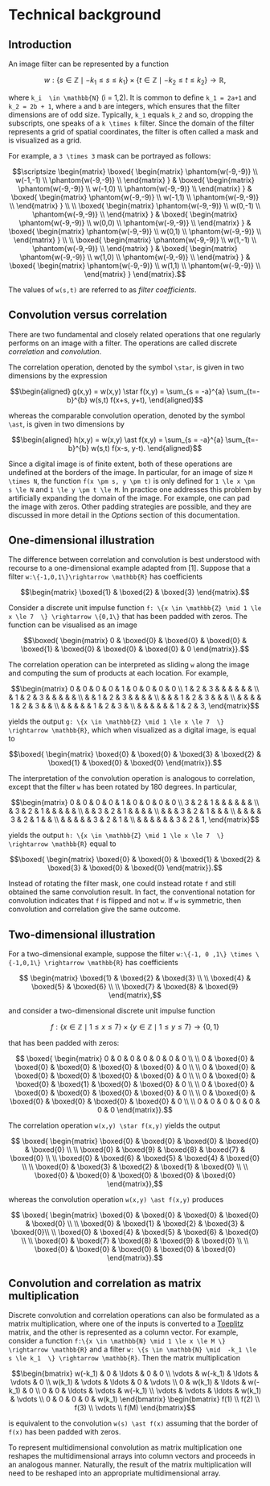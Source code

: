 # Technical background

## Introduction

An image filter can be represented by a function

```math
 w: \{s\in \mathbb{Z} \mid -k_1 \le s \le k_1  \} \times  \{t \in \mathbb{Z} \mid -k_2 \le t \le k_2  \}   \rightarrow \mathbb{R},
```

where ``k_i  \in \mathbb{N}`` (i = 1,2). It is common to define ``k_1 = 2a+1``
and ``k_2 = 2b + 1``, where ``a`` and ``b`` are integers, which ensures that the
filter dimensions are of odd size. Typically, ``k_1`` equals ``k_2`` and so,
dropping the subscripts, one speaks of a ``k \times k`` filter. Since the
domain of the filter represents a grid of spatial coordinates, the filter is
often called a mask and is visualized as a grid. 

For example, a ``3 \times 3`` mask can be portrayed as follows:

```math
\scriptsize
\begin{matrix}
\boxed{
\begin{matrix}
\phantom{w(-9,-9)} \\
w(-1,-1) \\
\phantom{w(-9,-9)} \\
\end{matrix}
}

&

\boxed{
\begin{matrix}
\phantom{w(-9,-9)} \\
w(-1,0) \\
\phantom{w(-9,-9)} \\
\end{matrix}
}
 &
\boxed{
\begin{matrix}
\phantom{w(-9,-9)} \\
w(-1,1) \\
\phantom{w(-9,-9)} \\
\end{matrix}
}
\\
\\
\boxed{
\begin{matrix}
\phantom{w(-9,-9)} \\
w(0,-1) \\
\phantom{w(-9,-9)} \\
\end{matrix}
}

&

\boxed{
\begin{matrix}
\phantom{w(-9,-9)} \\
w(0,0) \\
\phantom{w(-9,-9)} \\
\end{matrix}
}
 &
\boxed{
\begin{matrix}
\phantom{w(-9,-9)} \\
w(0,1) \\
\phantom{w(-9,-9)} \\
\end{matrix}
}
\\
\\
\boxed{
\begin{matrix}
\phantom{w(-9,-9)} \\
w(1,-1) \\
\phantom{w(-9,-9)} \\
\end{matrix}
}

&

\boxed{
\begin{matrix}
\phantom{w(-9,-9)} \\
w(1,0) \\
\phantom{w(-9,-9)} \\
\end{matrix}
}
 &
\boxed{
\begin{matrix}
\phantom{w(-9,-9)} \\
w(1,1) \\
\phantom{w(-9,-9)} \\
\end{matrix}
}
\end{matrix}.
```

The values of ``w(s,t)`` are referred to as *filter coefficients*.

## Convolution versus correlation

There are two fundamental and closely related operations that one regularly
performs on an image with a filter. The operations are called discrete
*correlation* and *convolution*.

The correlation operation, denoted by the symbol ``\star``,  is given in two
dimensions by the expression

```math
\begin{aligned}
g(x,y) = w(x,y) \star f(x,y) = \sum_{s = -a}^{a} \sum_{t=-b}^{b} w(s,t) f(x+s, y+t),
\end{aligned}
```
whereas the comparable convolution operation, denoted by the symbol ``\ast``,
is given in two dimensions by

```math
\begin{aligned}
h(x,y) = w(x,y) \ast f(x,y) = \sum_{s = -a}^{a} \sum_{t=-b}^{b} w(s,t) f(x-s, y-t).
\end{aligned}
```
Since a digital image is of finite extent, both of these operations are
undefined at the borders of the image. In particular, for an image of size ``M
\times N``, the function ``f(x \pm s, y \pm t)`` is only defined for ``1 \le
x \pm s \le N`` and ``1 \le y \pm t \le M``. In practice one addresses this
problem by artificially expanding the domain of the image. For example, one can
pad the image with zeros. Other padding strategies are possible, and they are
discussed in more detail in the *Options* section of this documentation.

## One-dimensional illustration

The difference between correlation and convolution is best understood with
recourse to a one-dimensional example  adapted from [1]. Suppose that a filter
``w:\{-1,0,1\}\rightarrow \mathbb{R}`` has coefficients

```math
\begin{matrix}
\boxed{1} & \boxed{2} & \boxed{3}
\end{matrix}.
```
Consider a discrete unit impulse function ``f: \{x \in \mathbb{Z} \mid 1 \le x
\le 7  \} \rightarrow \{0,1\}``  that has been padded with zeros. The function
can be visualised as an image

```math
\boxed{
\begin{matrix}
0 & \boxed{0} & \boxed{0} & \boxed{0} & \boxed{1} & \boxed{0} & \boxed{0} & \boxed{0} & 0
\end{matrix}}.
```
The correlation operation can be interpreted as sliding ``w`` along the image
and computing the sum of products at each location. For example,
```math
\begin{matrix}
0 & 0 & 0 & 0 & 1 & 0 & 0 & 0 & 0 \\
1 & 2 & 3  &  & & & & & \\
& 1 & 2 & 3  &  & & & &  \\
& & 1 & 2 & 3  &  & & &  \\
& & & 1 & 2 & 3  &  & &  \\
& & & & 1 & 2 & 3  &  &  \\
& & & & & 1 & 2 & 3  &  \\
& & & & & & 1 & 2 & 3,
\end{matrix}
```
yields the output ``g: \{x \in \mathbb{Z} \mid 1 \le x \le 7  \} \rightarrow
\mathbb{R}``, which when visualized as a digital image, is equal to

```math
\boxed{
\begin{matrix}
\boxed{0} & \boxed{0} & \boxed{3} & \boxed{2} & \boxed{1} & \boxed{0} & \boxed{0}
\end{matrix}}.
```

The interpretation of the convolution operation is analogous to correlation,
except that the filter ``w`` has been rotated by 180 degrees. In particular,

```math
\begin{matrix}
0 & 0 & 0 & 0 & 1 & 0 & 0 & 0 & 0 \\
3 & 2 & 1  &  & & & & & \\
& 3 & 2 & 1  &  & & & &  \\
& & 3 & 2 & 1  &  & & &  \\
& & & 3 & 2 & 1  &  & &  \\
& & & & 3 & 2 & 1  &  &  \\
& & & & & 3 & 2 & 1  &  \\
& & & & & & 3 & 2 & 1,
\end{matrix}
```

yields the output ``h: \{x \in \mathbb{Z} \mid 1 \le x \le 7  \} \rightarrow \mathbb{R}`` equal to

```math
\boxed{
\begin{matrix}
\boxed{0} & \boxed{0} & \boxed{1} & \boxed{2} & \boxed{3} & \boxed{0} & \boxed{0}
\end{matrix}}.
```

Instead of rotating the filter mask, one could instead rotate ``f`` and still
obtained the same convolution result. In fact, the conventional notation for
convolution indicates that ``f`` is flipped and not ``w``. If ``w`` is
symmetric, then convolution and correlation give the same outcome.

 ## Two-dimensional illustration

 For a two-dimensional example, suppose the filter ``w:\{-1, 0 ,1\} \times
 \{-1,0,1\} \rightarrow \mathbb{R}``  has coefficients

```math
 \begin{matrix}
 \boxed{1} & \boxed{2} & \boxed{3} \\ \\
 \boxed{4} & \boxed{5} & \boxed{6} \\ \\
 \boxed{7} & \boxed{8} & \boxed{9}
 \end{matrix},
```
 and consider a two-dimensional discrete unit impulse function

```math
 f:\{x \in \mathbb{Z} \mid 1 \le x \le 7  \} \times  \{y \in \mathbb{Z} \mid 1 \le y \le 7  \}\rightarrow \{ 0,1\}
```

 that has been padded with zeros:

```math
 \boxed{
 \begin{matrix}
   0 &        0  &        0  &        0   &        0  &        0  &   0  \\ \\
   0 & \boxed{0} & \boxed{0} & \boxed{0}  & \boxed{0} & \boxed{0} &   0  \\ \\
   0 & \boxed{0} & \boxed{0} & \boxed{0}  & \boxed{0} & \boxed{0} &   0 \\ \\
   0 & \boxed{0} & \boxed{0} & \boxed{1}  & \boxed{0} & \boxed{0} &   0 \\ \\
   0 & \boxed{0} & \boxed{0} & \boxed{0}  & \boxed{0} & \boxed{0} &   0 \\ \\
   0 & \boxed{0} & \boxed{0} & \boxed{0}  & \boxed{0} & \boxed{0} &   0 \\ \\
   0 &        0  &        0  &        0   &        0  &        0  &   0
 \end{matrix}}.
```
 The correlation operation ``w(x,y) \star f(x,y)``  yields the output

```math
 \boxed{
 \begin{matrix}
 \boxed{0} & \boxed{0}  & \boxed{0} & \boxed{0} & \boxed{0} \\ \\
 \boxed{0} &  \boxed{9} & \boxed{8} & \boxed{7} & \boxed{0} \\ \\
 \boxed{0} &  \boxed{6} & \boxed{5} & \boxed{4} & \boxed{0} \\ \\
 \boxed{0} &  \boxed{3} & \boxed{2} & \boxed{1} & \boxed{0} \\ \\
 \boxed{0} & \boxed{0}  & \boxed{0} & \boxed{0} & \boxed{0}
 \end{matrix}},
```
 whereas the convolution operation ``w(x,y) \ast f(x,y)`` produces

```math
 \boxed{
 \begin{matrix}
 \boxed{0} & \boxed{0} & \boxed{0} & \boxed{0} & \boxed{0} \\ \\
 \boxed{0} & \boxed{1} & \boxed{2} & \boxed{3} & \boxed{0}\\ \\
 \boxed{0} & \boxed{4} & \boxed{5} & \boxed{6} & \boxed{0} \\ \\
 \boxed{0} & \boxed{7} & \boxed{8} & \boxed{9} & \boxed{0} \\ \\
 \boxed{0} & \boxed{0} & \boxed{0} & \boxed{0} & \boxed{0}
 \end{matrix}}.
```

## Convolution and correlation as matrix multiplication

Discrete convolution and correlation operations can also be formulated as a
matrix multiplication, where one of the inputs is converted to a [Toeplitz](https://en.wikipedia.org/wiki/Toeplitz_matrix)
matrix, and the other is represented as a column vector. For example, consider a
function ``f:\{x \in \mathbb{N} \mid 1 \le x \le M \} \rightarrow \mathbb{R}``
and a filter ``w: \{s \in \mathbb{N} \mid  -k_1 \le s \le k_1  \} \rightarrow
\mathbb{R}``. Then the matrix multiplication

```math
\begin{bmatrix}
w(-k_1) 	&  0	    & \ldots	& 0		   & 0			\\
\vdots 	& w(-k_1) 	& \ldots	& \vdots  & 0	        \\
w(k_1) 	    & \vdots   & \ldots	& 0		   & \vdots    \\
0 	    	& w(k_1)	& \ldots   & w(-k_1)  & 0		    \\
0 	        & 0		    & \ldots	& \vdots  & w(-k_1)	\\
\vdots     & \vdots	& \ldots	& w(k_1)   & \vdots	\\
0           & 0         & 0			& 0		   & w(k_1)
\end{bmatrix}
\begin{bmatrix}
f(1) \\
f(2) \\
f(3) \\
\vdots \\
f(M)
\end{bmatrix}
```

is equivalent to the convolution ``w(s) \ast f(x)`` assuming that the border of
``f(x)`` has been padded with zeros.

To represent multidimensional convolution as matrix multiplication one
reshapes the multidimensional arrays into column vectors and proceeds in an
analogous manner. Naturally, the result of the matrix multiplication will need
to be reshaped into an appropriate multidimensional array.
